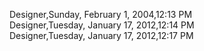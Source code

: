 ﻿Designer,Sunday, February 1, 2004,12:13 PM  Designer,Tuesday, January 17, 2012,12:14 PM  Designer,Tuesday, January 17, 2012,12:17 PM